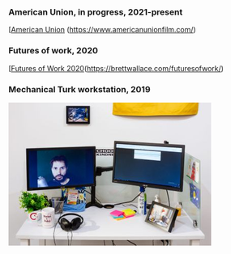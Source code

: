 ### American Union, in progress, 2021-present
[[American Union](docs/assets/american-union-film-2021-001-web.jpg) (https://www.americanunionfilm.com/)

### Futures of work, 2020
[[Futures of Work 2020](docs/assets/futures-of-work-2020-001-web.jpg)(https://brettwallace.com/futuresofwork/)

### Mechanical Turk workstation, 2019
![Mechanical Turk workstation, 2019](docs/assets/mechanical-turk-workstation-2019-002-web.jpg)